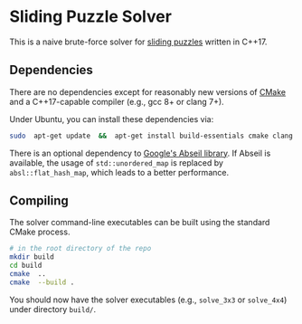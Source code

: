 # Sliding Puzzle Solver
This is a naive brute-force solver for [sliding puzzles](https://en.wikipedia.org/wiki/Sliding_puzzle) written in C++17.


## Dependencies
There are no dependencies except for reasonably new versions of [CMake](https://cmake.org/) and a C++17-capable compiler (e.g., gcc 8+ or clang 7+).

Under Ubuntu, you can install these dependencies via:
```bash
sudo  apt-get update  &&  apt-get install build-essentials cmake clang
```

There is an optional dependency to [Google's Abseil library](https://abseil.io/).
If Abseil is available, the usage of `std::unordered_map` is replaced by `absl::flat_hash_map`, which leads to a better performance.


## Compiling
The solver command-line executables can be built using the standard CMake process.
```bash
# in the root directory of the repo
mkdir build
cd build
cmake  ..
cmake  --build .
```

You should now have the solver executables (e.g., `solve_3x3` or `solve_4x4`) under directory `build/`.
